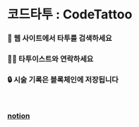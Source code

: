 # 코드타투 : CodeTattoo
### 👀 웹 사이트에서 타투를 검색하세요
### ✍🏻 타투이스트와 연락하세요
### 🔒 시술 기록은 블록체인에 저장됩니다

</br>

### [notion](https://elfin-bottle-d20.notion.site/CodeTattoo-Project-2bd3fa04072145d4a0778d08d9e3df22)
